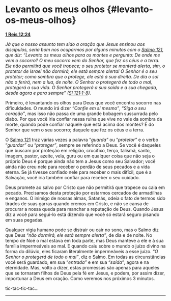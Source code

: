 # Levanto os meus olhos {#levanto-os-meus-olhos}

[**1 Reis 12:24**](http://bibliaonline.com.br/acf/1rs/12/24)

_Já que o nosso assunto tem sido a oração que Jesus ensinou aos discípulos, seria bom nos ocuparmos por alguns minutos com o_ [_Salmo 121_](http://bibliaonline.com.br/acf/sl/121)_, que diz: “Levanto os meus olhos para os montes e pergunto: De onde me vem o socorro? O meu socorro vem do Senhor, que fez os céus e a terra. Ele não permitirá que você tropece; o seu protetor se manterá alerta, sim, o protetor de Israel não dormirá, ele está sempre alerta! O Senhor é o seu protetor; como sombra que o protege, ele está à sua direita. De dia o sol não o ferirá, nem a lua, de noite. O Senhor o protegerá de todo o mal, protegerá a sua vida. O Senhor protegerá a sua saída e a sua chegada, desde agora e para sempre” (_[_Sl 121:1-8_](http://bibliaonline.com.br/acf/sl/121/1-8)_)._

Primeiro, é levantando os olhos para Deus que você encontra socorro nas dificuldades. O mundo irá dizer “_Confie em si mesmo”_, “_Siga o seu coração”_, mas isso não passa de uma grande bobagem sussurrada pelo diabo. Por que você iria confiar nessa ruína que vive no vale da sombra da morte, quando pode confiar naquele que está acima dos montes? É do Senhor que vem o seu socorro; daquele que fez os céus e a terra.

O [Salmo 121](http://bibliaonline.com.br/acf/sl/121) traz várias vezes a palavra “_guarda”_ ou “_protetor”_ e o verbo “_guardar”_ ou “_proteger”_, sempre se referindo a Deus. Se você é daqueles que buscam por proteção em religião, crucifixo, terço, talismã, santo, imagem, pastor, azeite, vela, guru ou em qualquer coisa que não seja o próprio Deus é porque ainda não tem a Jesus como seu Salvador; você ainda não creu nele para receber o perdão de seus pecados e a vida eterna. Se já tivesse confiado nele para receber o mais difícil, que é a Salvação, você iria também confiar para receber o seu cuidado.

Deus promete ao salvo por Cristo que não permitirá que tropece ou caia em pecado. Precisamos desta proteção por estarmos cercados de armadilhas e enganos. O inimigo de nossas almas, Satanás, odeia o fato de termos sido tirados de suas garras quando cremos em Cristo, e não se cansa de procurar a nossa queda para manchar a reputação de Deus. Quando Jesus diz a você para segui-lo está dizendo que você só estará seguro pisando em suas pegadas.

Qualquer vigia humano pode se distrair ou cair no sono, mas o Salmo diz que Deus “_não dormirá, ele está sempre alerta”_, de dia e de noite. No tempo de Noé o mal estava em toda parte, mas Deus manteve a ele e à sua família impermeáveis ao mal. E quando caiu sobre o mundo o juízo divino na forma do dilúvio, eles ficaram literalmente impermeáveis a esse juízo. “_O Senhor o protegerá de todo o mal”_, diz o Salmo. Em todas as circunstâncias você será guardado, em sua “_entrada”_ e em sua “_saída”_, agora e na eternidade. Mas, volto a dizer, estas promessas são apenas para aqueles que se tornaram filhos de Deus pela fé em Jesus, e podem, por assim dizer, importunar a Deus em oração. Como veremos nos próximos 3 minutos.

tic-tac-tic-tac...

*****
